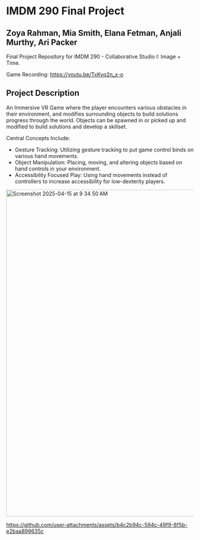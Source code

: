 # IMDM 290 Final Project 
## Zoya Rahman, Mia Smith, Elana Fetman, Anjali Murthy, Ari Packer 

Final Project Repository for IMDM 290 - Collaborative Studio I: Image + Time.

Game Recording: https://youtu.be/TxKyq2n_x-o

## Project Description 
An Immersive VR Game where the player encounters various obstacles in their environment, and modifies surrounding objects to build solutions progress through the world. 
Objects can be spawned in or picked up and modified to build solutions and develop a skillset.

Central Concepts Include:
- Gesture Tracking: Utilizing gesture tracking to put game control binds on various hand movements.
- Object Manipulation: Placing, moving, and altering objects based on hand controls in your environment.
- Accessibility Focused Play: Using hand movements instead of controllers to increase accessibility for low-dexterity players. 

<img width="877" alt="Screenshot 2025-04-15 at 9 34 50 AM" src="https://github.com/user-attachments/assets/21221eb7-5aa0-4efd-84ac-a25a1d5b3e59" />


https://github.com/user-attachments/assets/b4c2b94c-594c-49f9-8f5b-e2baa899635c

